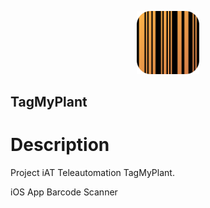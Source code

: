 <p align="center">
  <img src="TagMyPlantReport/Images/app_logo.png" width="20%">
  <h2>TagMyPlant</h2>
</p>

# Description

Project iAT Teleautomation TagMyPlant.

iOS App Barcode Scanner
